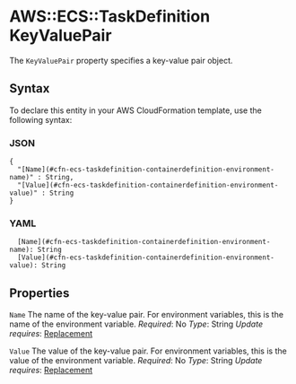 # AWS::ECS::TaskDefinition KeyValuePair<a name="aws-properties-ecs-taskdefinition-containerdefinitions-environment"></a>

The `KeyValuePair` property specifies a key\-value pair object\.

## Syntax<a name="aws-properties-ecs-taskdefinition-containerdefinitions-environment-syntax"></a>

To declare this entity in your AWS CloudFormation template, use the following syntax:

### JSON<a name="aws-properties-ecs-taskdefinition-containerdefinitions-environment-syntax.json"></a>

```
{
  "[Name](#cfn-ecs-taskdefinition-containerdefinition-environment-name)" : String,
  "[Value](#cfn-ecs-taskdefinition-containerdefinition-environment-value)" : String
}
```

### YAML<a name="aws-properties-ecs-taskdefinition-containerdefinitions-environment-syntax.yaml"></a>

```
  [Name](#cfn-ecs-taskdefinition-containerdefinition-environment-name): String
  [Value](#cfn-ecs-taskdefinition-containerdefinition-environment-value): String
```

## Properties<a name="aws-properties-ecs-taskdefinition-containerdefinitions-environment-properties"></a>

`Name`  <a name="cfn-ecs-taskdefinition-containerdefinition-environment-name"></a>
The name of the key\-value pair\. For environment variables, this is the name of the environment variable\.
*Required*: No
*Type*: String
*Update requires*: [Replacement](https://docs.aws.amazon.com/AWSCloudFormation/latest/UserGuide/using-cfn-updating-stacks-update-behaviors.html#update-replacement)

`Value`  <a name="cfn-ecs-taskdefinition-containerdefinition-environment-value"></a>
The value of the key\-value pair\. For environment variables, this is the value of the environment variable\.
*Required*: No
*Type*: String
*Update requires*: [Replacement](https://docs.aws.amazon.com/AWSCloudFormation/latest/UserGuide/using-cfn-updating-stacks-update-behaviors.html#update-replacement)
